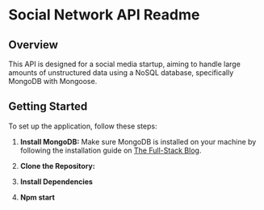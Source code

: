 # Social Network API Readme

## Overview

This API is designed for a social media startup, aiming to handle large amounts of unstructured data using a NoSQL database, specifically MongoDB with Mongoose.

## Getting Started

To set up the application, follow these steps:

1. **Install MongoDB:** Make sure MongoDB is installed on your machine by following the installation guide on [The Full-Stack Blog](#mongodb-installation-guide).

2. **Clone the Repository:**

3. **Install Dependencies**

4. **Npm start**
